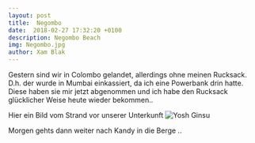 ```yaml
---
layout: post
title:  Negombo
date:  2018-02-27 17:32:20 +0100
description: Negombo Beach
img: Negombo.jpg
author: Xam Blak
---
```

Gestern sind wir in Colombo gelandet, allerdings ohne meinen Rucksack. D.h. der wurde in Mumbai einkassiert, da ich eine Powerbank drin hatte. Diese haben sie mir jetzt abgenommen und ich habe den Rucksack glücklicher Weise heute wieder bekommen..

Hier ein Bild vom Strand vor unserer Unterkunft
![Yosh Ginsu]({{site.baseurl}}/assets/img/Negombo-beach.jpg)

Morgen gehts dann weiter nach Kandy in die Berge ..
